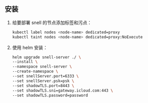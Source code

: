 ## 安装

1. 给要部署 snell 的节点添加标签和污点：

   ```bash
   kubectl label nodes <node-name> dedicated=proxy
   kubectl taint nodes <node-name> dedicated=proxy:NoExecute
   ```

2. 使用 helm 安装：

   ```bash
   helm upgrade snell-server ./ \
   --install \
   --namespace snell-server \
   --create-namespace \
   --set snellServer.port=6333 \
   --set snellServer.psk=psk \
   --set shadowTLS.port=8443 \
   --set shadowTLS.sni=gateway.icloud.com:443 \
   --set shadowTLS.password=password
   ```

